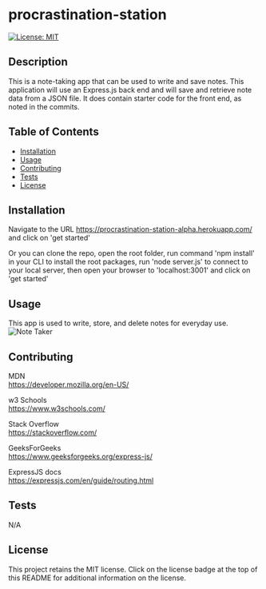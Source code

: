 # procrastination-station
  [![License: MIT](https://img.shields.io/badge/License-MIT-yellow.svg)](https://opensource.org/licenses/MIT)

  ## Description
  This is a note-taking app that can be used to write and save notes. This application will use an Express.js back end and will save and retrieve note data from a JSON file. It does contain starter code for the front end, as noted in the commits.

  ## Table of Contents
  - [Installation](#installation)
  - [Usage](#usage)
  - [Contributing](#contributing)
  - [Tests](#tests)
  - [License](#license)

  ## Installation
  Navigate to the URL https://procrastination-station-alpha.herokuapp.com/ and click on  'get started'   
  
  Or you can clone the repo, open the root folder, run command 'npm install' in your CLI to install the root packages, run 'node server.js' to connect to your local server, then open your browser to 'localhost:3001' and click on 'get started'
  

  ## Usage
  This app is used to write, store, and delete notes for everyday use.
  ![Note Taker](https://user-images.githubusercontent.com/128349503/236366044-6be0b18c-1a3a-4bf9-854a-c84c4d31cf04.gif)
  
  ## Contributing
  MDN  
  https://developer.mozilla.org/en-US/  
  
  w3 Schools  
  https://www.w3schools.com/  
  
  Stack Overflow  
  https://stackoverflow.com/  
  
  GeeksForGeeks  
  https://www.geeksforgeeks.org/express-js/  
  
  ExpressJS docs  
  https://expressjs.com/en/guide/routing.html  

  ## Tests
  N/A

  ## License
  This project retains the MIT license.  Click on the license badge at the top of this README for additional information on the license.
